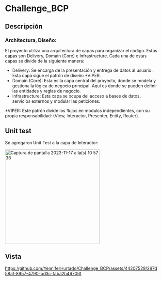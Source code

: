 # Challenge_BCP

## Descripción
### Architectura, Diseño:
El proyecto utiliza una arquitectura de capas para organizar el código. 
Estas capas son Delivery, Domain (Core) e Infrastructure. Cada una de estas capas se divide de la siguiente manera:
- Delivery: Se encarga de la presentación y entrega de datos al usuario. Esta capa sigue el patrón de diseño *VIPER.
- Domain (Core): Esta es la capa central del proyecto, donde se modela y gestiona la lógica de negocio principal. Aquí es donde se pueden definir las entidades y reglas de negocio.
- Infrastructure: Esta capa se ocupa del acceso a bases de datos, servicios externos y modular las peticiones.

*VIPER: Este patrón divide los flujos en módulos independientes, con su propia responsabilidad: (View, Interactor, Presenter, Entity, Router). 

## Unit test 
Se agregaron Unit Test a la capa de Interactor:


<img width="312" alt="Captura de pantalla 2023-11-17 a la(s) 10 57 36" src="https://github.com/YenniferHurtado/Challenge_BCP/assets/44207529/d57a27cc-8282-438c-894f-1003535b6c5a">

## Vista 

https://github.com/YenniferHurtado/Challenge_BCP/assets/44207529/297d58af-8957-4790-bd3c-faba2b46706f

